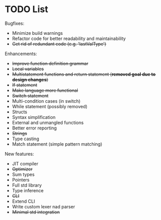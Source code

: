 #  TODO List

Bugfixes:
- Minimize build warnings
- Refactor code for better readability and maintainability
- ~~Get rid of redundant code (e.g. 'lastValType')~~

Enhancements:
- ~~Improve function definition grammar~~
- ~~Local variables~~
- ~~Multistatement functions and return statement (__removed goal due to design changes__)~~
- ~~If statement~~
- ~~Make language more functional~~
- ~~Switch statement~~
- Multi-condition cases (in switch)
- While statement (possibly removed)
- Structs
- Syntax simplification
- External and unmangled functions
- Better error reporting
- ~~Strings~~
- Type casting
- Match statement (simple pattern matching)

New features:
- JIT compiler
- ~~Optimizer~~
- Sum types
- Pointers
- Full std library
- Type inference
- ~~CLI~~
- Extend CLI
- Write custom lexer nad parser
- ~~Minimal std integration~~
